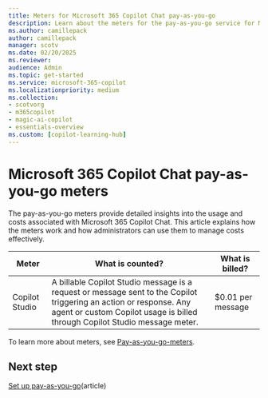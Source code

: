 ```yaml
---
title: Meters for Microsoft 365 Copilot Chat pay-as-you-go
description: Learn about the meters for the pay-as-you-go service for Microsoft 365 Copilot Chat..
ms.author: camillepack
author: camillepack
manager: scotv
ms.date: 02/20/2025
ms.reviewer: 
audience: Admin
ms.topic: get-started
ms.service: microsoft-365-copilot
ms.localizationpriority: medium
ms.collection: 
- scotvorg
- m365copilot
- magic-ai-copilot
- essentials-overview
ms.custom: [copilot-learning-hub]
---
```


# Microsoft 365 Copilot Chat pay-as-you-go meters

The pay-as-you-go meters provide detailed insights into the usage and costs associated with Microsoft 365 Copilot Chat. This article explains how the meters work and how administrators can use them to manage costs effectively.

| Meter            | What is counted?     | What is billed?       |
|------------------|----------------------------------------------------------------------------------------------------------------------------|-----------------------|
| Copilot Studio   | A billable Copilot Studio message is a request or message sent to the Copilot triggering an action or response. Any agent or custom Copilot usage is billed through Copilot Studio message meter. | $0.01 per message     |

To learn more about meters, see [Pay-as-you-go-meters](/power-platform/admin/pay-as-you-go-meters).

## Next step

[Set up pay-as-you-go](setup.md)(article)
